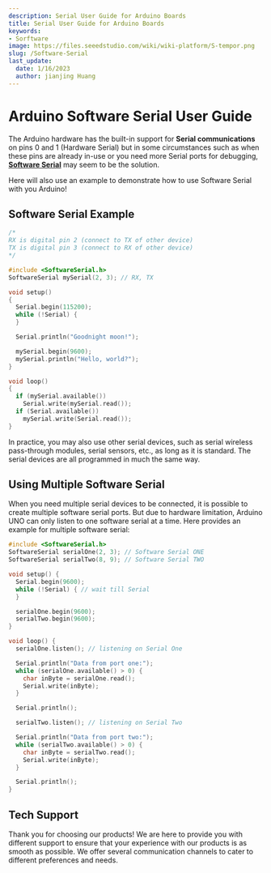 ```yaml
---
description: Serial User Guide for Arduino Boards
title: Serial User Guide for Arduino Boards
keywords:
- Sorftware
image: https://files.seeedstudio.com/wiki/wiki-platform/S-tempor.png
slug: /Software-Serial
last_update:
  date: 1/16/2023
  author: jianjing Huang
---
```


# Arduino Software Serial User Guide

The Arduino hardware has the built-in support for **Serial communications** on pins 0 and 1 (Hardware Serial) but in some circumstances such as when these pins are already in-use or you need more Serial ports for debugging, [**Software Serial**](https://www.arduino.cc/en/Reference/softwareSerial) may seem to be the solution.

Here will also use an example to demonstrate how to use Software Serial with you Arduino!

## Software Serial Example

```cpp
/*
RX is digital pin 2 (connect to TX of other device)
TX is digital pin 3 (connect to RX of other device)
*/

#include <SoftwareSerial.h>
SoftwareSerial mySerial(2, 3); // RX, TX

void setup()
{
  Serial.begin(115200);
  while (!Serial) {
  }

  Serial.println("Goodnight moon!");

  mySerial.begin(9600);
  mySerial.println("Hello, world?");
}

void loop()
{
  if (mySerial.available())
    Serial.write(mySerial.read());
  if (Serial.available())
    mySerial.write(Serial.read());
}
```

In practice, you may also use other serial devices, such as serial wireless pass-through modules, serial sensors, etc., as long as it is standard. The serial devices are all programmed in much the same way.

## Using Multiple Software Serial

When you need multiple serial devices to be connected, it is possible to create multiple software serial ports. But due to hardware limitation, Arduino UNO can only listen to one software serial at a time. Here provides an example for multiple software serial:

```cpp
#include <SoftwareSerial.h>
SoftwareSerial serialOne(2, 3); // Software Serial ONE
SoftwareSerial serialTwo(8, 9); // Software Serial TWO

void setup() {
  Serial.begin(9600);
  while (!Serial) { // wait till Serial
  }

  serialOne.begin(9600);
  serialTwo.begin(9600);
}

void loop() {
  serialOne.listen(); // listening on Serial One

  Serial.println("Data from port one:");
  while (serialOne.available() > 0) {
    char inByte = serialOne.read();
    Serial.write(inByte);
  }

  Serial.println();

  serialTwo.listen(); // listening on Serial Two

  Serial.println("Data from port two:");
  while (serialTwo.available() > 0) {
    char inByte = serialTwo.read();
    Serial.write(inByte);
  }

  Serial.println();
}
```

## Tech Support

Thank you for choosing our products! We are here to provide you with different support to ensure that your experience with our products is as smooth as possible. We offer several communication channels to cater to different preferences and needs.

<div class="button_tech_support_container">
<a href="https://forum.seeedstudio.com/" class="button_forum"></a> 
<a href="https://www.seeedstudio.com/contacts" class="button_email"></a>
</div>

<div class="button_tech_support_container">
<a href="https://discord.gg/eWkprNDMU7" class="button_discord"></a> 
<a href="https://github.com/Seeed-Studio/wiki-documents/discussions/69" class="button_discussion"></a>
</div>
